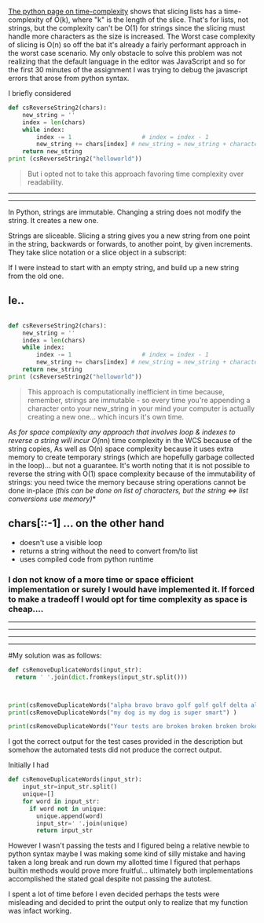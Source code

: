[The python page on time-complexity](https://wiki.python.org/moin/TimeComplexity) shows that slicing lists has a time-complexity of O(k), where "k" is the length of the slice. That's for lists, not strings, but the complexity can't be O(1) for strings since the slicing must handle more characters as the size is increased. The Worst case complexity of slicing is O(n) so off the bat it's already a fairly performant approach in the worst case scenario. My only obstacle to solve this problem was not realizing that the default language in the editor was JavaScript and so for the first 30 minutes of the assignment I was trying to debug the javascript errors that arose from python syntax.

I briefly considered

```py
def csReverseString2(chars):
    new_string = ''
    index = len(chars)
    while index:
        index -= 1                    # index = index - 1
        new_string += chars[index] # new_string = new_string + character
    return new_string
print (csReverseString2("helloworld"))

```

> But i opted not to take this approach favoring time complexity over readability.

---

---

In Python, strings are immutable. Changing a string does not modify the string. It creates a new one.

Strings are sliceable. Slicing a string gives you a new string from one point in the string, backwards or forwards, to another point, by given increments. They take slice notation or a slice object in a subscript:

If I were instead to start with an empty string, and build up a new string from the old one.

## Ie..

```py

def csReverseString2(chars):
    new_string = ''
    index = len(chars)
    while index:
        index -= 1                    # index = index - 1
        new_string += chars[index] # new_string = new_string + character
    return new_string
print (csReverseString2("helloworld"))

```

> This approach is computationally inefficient in time because, remember, strings are immutable - so every time you're appending a character onto your new_string in your mind your computer is actually creating a new one... which incurs it's own time.

*As for space complexity any approach that involves loop & indexes to reverse a string will incur O(n*n) time complexity in the WCS because of the string copies, As well as O(n) space complexity because it uses extra memory to create temporary strings (which are hopefully garbage collected in the loop)... but not a guarantee. It's worth noting that it is not possible to reverse the string with O(1) space complexity because of the immutability of strings: you need twice the memory because string operations cannot be done in-place _(this can be done on list of characters, but the string <=> list conversions use memory)_\*

## chars[::-1] ... on the other hand

- doesn't use a visible loop
- returns a string without the need to convert from/to list
- uses compiled code from python runtime

### I don not know of a more time or space efficient implementation or surely I would have implemented it. If forced to make a tradeoff I would opt for time complexity as space is cheap....

---

---

---

---

#My solution was as follows:

```py
def csRemoveDuplicateWords(input_str):
  return ' '.join(dict.fromkeys(input_str.split()))



print(csRemoveDuplicateWords("alpha bravo bravo golf golf golf delta alpha bravo bravo golf golf golf delta"))
print(csRemoveDuplicateWords("my dog is my dog is super smart") )

print(csRemoveDuplicateWords("Your tests are broken broken broken broken broken") )

```

I got the correct output for the test cases provided in the description but somehow the automated tests did not produce the correct output.

Initially I had

```py
def csRemoveDuplicateWords(input_str):
    input_str=input_str.split()
    unique=[]
    for word in input_str:
      if word not in unique:
        unique.append(word)
        input_str=' '.join(unique)
        return input_str
```

However I wasn't passing the tests and I figured being a relative newbie to python syntax maybe I was making some kind of silly mistake and having taken a long break and run down my allotted time I figured that perhaps builtin methods would prove more fruitful... ultimately both implementations accomplished the stated goal despite not passing the autotest.

I spent a lot of time before I even decided perhaps the tests were misleading and decided to print the output only to realize that my function was infact working.
